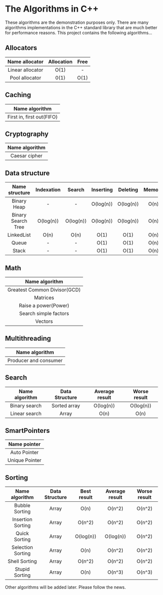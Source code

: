 # The Algorithms in C++

These algorithms are the demonstration purposes only. There are
many algorithms implementations in the C++ standard 
library that are much better for performance reasons. This 
project contains the following algorithms...

## Allocators

| Name allocator                           | Allocation | Free |
|:----------------------------------------:|:----------:|:----:|
| Linear allocator                         | O(1)       | -    |
| Pool allocator                           | 0(1)       | O(1) |

## Caching

| Name algorithm                           | 
|:----------------------------------------:|
| First in, first out(FIFO)                |

## Cryptography

| Name algorithm                           | 
|:----------------------------------------:|
| Caesar cipher                            |

## Data structure

| Name structure     | Indexation  | Search         | Inserting    | Deleting    | Memory |
|:------------------:|:-----------:|:--------------:|:------------:|:-----------:|:------:|
| Binary Heap        | -           | -              | O(log(n))    | O(log(n))   | O(n)   |
| Binary Search Tree | O(log(n))   | O(log(n))      | O(log(n))    | O(log(n))   | O(n)   |
| LinkedList         | O(n)        | O(n)           | O(1)         | O(1)        | O(n)   |
| Queue              | -           | -              | O(1)         | O(1)        | O(n)   |
| Stack              | -           | -              | O(1)         | O(1)        | O(n)   |

## Math

| Name algorithm                           | 
|:----------------------------------------:|
| Greatest Common Divisor(GCD)             |
| Matrices                                 |
| Raise a power(Power)                     |
| Search simple factors                    |
| Vectors                                  |

## Multithreading

| Name algorithm                           | 
|:----------------------------------------:|
| Producer and consumer                    |

## Search

| Name algorithm    | Data Structure | Average result | Worse result |
|:-----------------:|:--------------:|:--------------:|:------------:|
| Binary search     | Sorted array   | O(log(n))      | O(log(n))    |
| Linear search     | Array          | O(n)           | O(n)         |


## SmartPointers

| Name pointer                             |
|:----------------------------------------:|
| Auto Pointer                             |
| Unique Pointer                           |

## Sorting

| Name algorithm    |Data Structure | Best result | Average result | Worse result |
|:-----------------:|:-------------:|:-----------:|:--------------:|:------------:|
| Bubble Sorting    |  Array        | O(n)        | O(n^2)         | O(n^2)       |
| Insertion Sorting |  Array        | O(n^2)      | O(n^2)         | O(n^2)       |
| Quick Sorting     |  Array        | O(log(n))   | O(log(n))      | O(n^2)       |
| Selection Sorting |  Array        | O(n)        | O(n^2)         | O(n^2)       |
| Shell Sorting     |  Array        | O(n^2)      | O(n^2)         | O(n^2)       |
| Stupid Sorting    |  Array        | O(n)        | O(n^3)         | O(n^3)       |

Other algorithms will be added later. Please follow the news.
